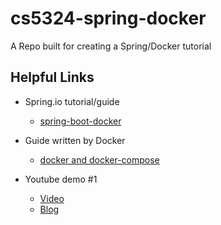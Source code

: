 # cs5324-spring-docker
A Repo built for creating a Spring/Docker tutorial

## Helpful Links
- Spring.io tutorial/guide
  - [spring-boot-docker](https://spring.io/guides/topicals/spring-boot-docker)
 
- Guide written by Docker
  - [docker and docker-compose](https://www.docker.com/blog/kickstart-your-spring-boot-application-development/)

- Youtube demo #1
  - [Video](https://www.youtube.com/watch?v=RVIbMuNs1aw&ab_channel=JavaGuides)
  - [Blog](https://www.javaguides.net/2021/09/dockerizing-spring-boot-application.html)
